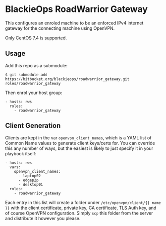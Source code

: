 # BlackieOps RoadWarrior Gateway

This configures an enroled machine to be an enforced IPv4 internet gateway for
the connecting machine using OpenVPN.

Only CentOS 7.4 is supported.

## Usage

Add this repo as a submodule:

```
$ git submodule add https://bitbucket.org/blackieops/roadwarrior_gateway.git roles/roadwarrior_gateway
```

Then enrol your host group:

```
- hosts: rws
  roles:
    - roadwarrior_gateway
```

## Client Generation

Clients are kept in the var `openvpn_client_names`, which is a YAML list of
Common Name values to generate client keys/certs for. You can override this any
number of ways, but the easiest is likely to just specify it in your playbook
itself:

```
- hosts: rws
  vars:
    openvpn_client_names:
      - laptop02
      - edgep2p
      - desktop01
  roles:
    - roadwarrior_gateway
```

Each entry in this list will create a folder under
`/etc/openvpn/client/{{ name }}` with the client certificate, private key, CA
certificate, TLS Auth key, and of course OpenVPN configuration. Simply `scp`
this folder from the server and distribute it however you please.
